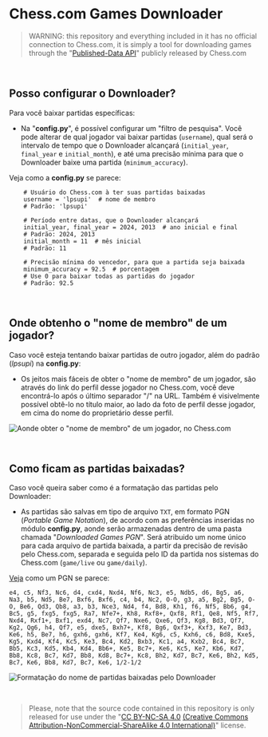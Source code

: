 # Chess.com Games Downloader
> WARNING: this repository and everything included in it has no official connection to Chess.com, it is simply a tool for downloading games through the "[Published-Data API](https://support.chess.com/en/articles/9650547-published-data-api)" publicly released by Chess.com

<br/>

## Posso configurar o Downloader?
Para você baixar partidas específicas:

- Na "**config.py**", é possível configurar um "filtro de pesquisa". Você pode alterar de qual jogador vai baixar partidas (`username`), qual será o intervalo de tempo que o Downloader alcançará (`initial_year`, `final_year` e `initial_month`), e até uma precisão mínima para que o Downloader baixe uma partida (`minimum_accuracy`).

Veja como a **config.py** se parece:
```
	# Usuário do Chess.com à ter suas partidas baixadas
	username = 'lpsupi'  # nome de membro
	# Padrão: 'lpsupi'
	
	# Período entre datas, que o Downloader alcançará
	initial_year, final_year = 2024, 2013  # ano inicial e final
	# Padrão: 2024, 2013
	initial_month = 11  # mês inicial
	# Padrão: 11
	
	# Precisão mínima do vencedor, para que a partida seja baixada
	minimum_accuracy = 92.5  # porcentagem
	# Use 0 para baixar todas as partidas do jogador
	# Padrão: 92.5
```

<br/>

## Onde obtenho o "nome de membro" de um jogador?
Caso você esteja tentando baixar partidas de outro jogador, além do padrão (*lpsupi*) na **config.py**:

- Os jeitos mais fáceis de obter o "nome de membro" de um jogador, são através do link do perfil desse jogador no Chess.com, você deve encontrá-lo após o último separador "/" na URL. Também é visivelmente possível obtê-lo no título maior, ao lado da foto de perfil desse jogador, em cima do nome do proprietário desse perfil.

![Aonde obter o "nome de membro" de um jogador, no Chess.com](https://i.imgur.com/A1oeVkT.png)

<br/>

## Como ficam as partidas baixadas?
Caso você queira saber como é a formatação das partidas pelo Downloader:

- As partidas são salvas em tipo de arquivo `TXT`, em formato PGN (*Portable Game Notation*), de acordo com as preferências inseridas no módulo **config.py**, aonde serão armazenadas dentro de uma pasta chamada "*Downloaded Games PGN*". Será atribuido um nome único para cada arquivo de partida baixada, a partir da precisão de revisão pelo Chess.com, separada e seguida pelo ID da partida nos sistemas do Chess.com (`game/live` ou `game/daily`).

[Veja](https://www.chess.com/game/live/28590615399) como um PGN se parece:
```
e4, c5, Nf3, Nc6, d4, cxd4, Nxd4, Nf6, Nc3, e5, Ndb5, d6, Bg5, a6, Na3, b5, Nd5, Be7, Bxf6, Bxf6, c4, b4, Nc2, O-O, g3, a5, Bg2, Bg5, O-O, Be6, Qd3, Qb8, a3, b3, Nce3, Nd4, f4, Bd8, Kh1, f6, Nf5, Bb6, g4, Bc5, g5, fxg5, fxg5, Ra7, Nfe7+, Kh8, Rxf8+, Qxf8, Rf1, Qe8, Nf5, Rf7, Nxd4, Rxf1+, Bxf1, exd4, Nc7, Qf7, Nxe6, Qxe6, Qf3, Kg8, Bd3, Qf7, Kg2, Qg6, h4, Qf7, e5, dxe5, Bxh7+, Kf8, Bg6, Qxf3+, Kxf3, Ke7, Bd3, Ke6, h5, Be7, h6, gxh6, gxh6, Kf7, Ke4, Kg6, c5, Kxh6, c6, Bd8, Kxe5, Kg5, Kxd4, Kf4, Kc5, Ke3, Bc4, Kd2, Bxb3, Kc1, a4, Kxb2, Bc4, Bc7, Bb5, Kc3, Kd5, Kb4, Kd4, Bb6+, Ke5, Bc7+, Ke6, Kc5, Ke7, Kb6, Kd7, Bb8, Kc8, Bc7, Kd7, Bb8, Kd8, Bc7+, Kc8, Bh2, Kd7, Bc7, Ke6, Bh2, Kd5, Bc7, Ke6, Bb8, Kd7, Bc7, Ke6, 1/2-1/2
```

![Formatação do nome de partidas baixadas pelo Downloader](https://i.imgur.com/opZWc7G.png)

<br/>

> Please, note that the source code contained in this repository is only released for use under the "[CC BY-NC-SA 4.0](https://creativecommons.org/licenses/by-nc-sa/4.0/) [(Creative Commons Attribution-NonCommercial-ShareAlike 4.0 International)](https://creativecommons.org/licenses/by-nc-sa/4.0/legalcode.txt)" license.
